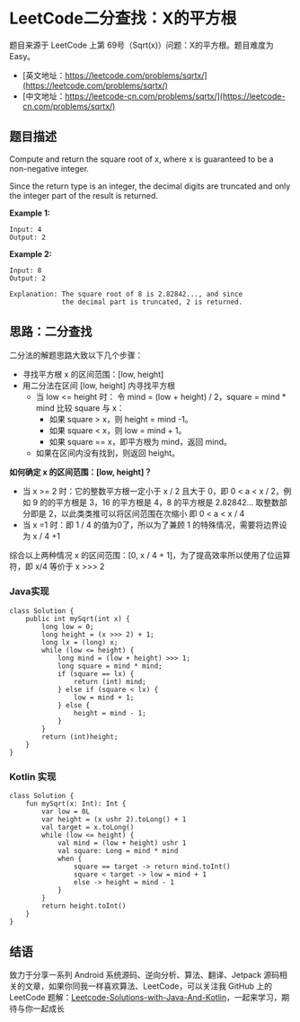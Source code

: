 # LeetCode二分查找：X的平方根

题目来源于 LeetCode 上第 69号（Sqrt(x)）问题：X的平方根。题目难度为 Easy。

* [英文地址：https://leetcode.com/problems/sqrtx/](https://leetcode.com/problems/sqrtx/)
* [中文地址：https://leetcode-cn.com/problems/sqrtx/](https://leetcode-cn.com/problems/sqrtx/)

## 题目描述
 
Compute and return the square root of x, where x is guaranteed to be a non-negative integer.

Since the return type is an integer, the decimal digits are truncated and only the integer part of the result is returned.

**Example 1:**

```
Input: 4
Output: 2
```

**Example 2:**

```
Input: 8
Output: 2
    
Explanation: The square root of 8 is 2.82842..., and since 
             the decimal part is truncated, 2 is returned.
```

## 思路：二分查找

二分法的解题思路大致以下几个步骤：

* 寻找平方根 x 的区间范围：[low, height]
* 用二分法在区间 [low, height] 内寻找平方根
    * 当 low <= height 时：
    令 mind = (low + height) / 2，square = mind * mind 比较 square 与 x：
        * 如果 square > x，则 height = mind -1。
        * 如果 square < x，则 low = mind + 1。
        * 如果 square == x，即平方根为 mind，返回 mind。
    * 如果在区间内没有找到，则返回 height。

**如何确定 x 的区间范围：[low, height]？**

* 当 x >= 2 时：它的整数平方根一定小于 x / 2 且大于 0，即 0 < a < x / 2，例如 9 的的平方根是 3，16 的平方根是 4，8 的平方根是 2.82842... 取整数部分即是 2，以此类类推可以将区间范围在次缩小 即 0 < a < x / 4
* 当 x =1 时：即 1 / 4 的值为0了，所以为了兼顾 1 的特殊情况，需要将边界设为 x / 4 +1

综合以上两种情况 x 的区间范围：[0, x / 4 + 1]，为了提高效率所以使用了位运算符，即 x/4 等价于 x >>> 2

### Java实现

```
class Solution {
    public int mySqrt(int x) {
        long low = 0;
        long height = (x >>> 2) + 1;
        long lx = (long) x;
        while (low <= height) {
            long mind = (low + height) >>> 1;
            long square = mind * mind;
            if (square == lx) {
                return (int) mind;
            } else if (square < lx) {
                low = mind + 1;
            } else {
                height = mind - 1;
            }
        }
        return (int)height;
    }
}
```

### Kotlin 实现

```
class Solution {
    fun mySqrt(x: Int): Int {
        var low = 0L
        var height = (x ushr 2).toLong() + 1
        val target = x.toLong()
        while (low <= height) {
            val mind = (low + height) ushr 1
            val square: Long = mind * mind
            when {
                square == target -> return mind.toInt()
                square < target -> low = mind + 1
                else -> height = mind - 1
            }
        }
        return height.toInt()
    }
}
```

## 结语

致力于分享一系列 Android 系统源码、逆向分析、算法、翻译、Jetpack  源码相关的文章，如果你同我一样喜欢算法、LeetCode，可以关注我 GitHub 上的 LeetCode 题解：[Leetcode-Solutions-with-Java-And-Kotlin](https://github.com/hi-dhl/Leetcode-Solutions-with-Java-And-Kotlin)，一起来学习，期待与你一起成长



